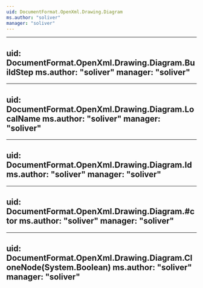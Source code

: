```yaml
---
uid: DocumentFormat.OpenXml.Drawing.Diagram
ms.author: "soliver"
manager: "soliver"
---
```


---
uid: DocumentFormat.OpenXml.Drawing.Diagram.BuildStep
ms.author: "soliver"
manager: "soliver"
---

---
uid: DocumentFormat.OpenXml.Drawing.Diagram.LocalName
ms.author: "soliver"
manager: "soliver"
---

---
uid: DocumentFormat.OpenXml.Drawing.Diagram.Id
ms.author: "soliver"
manager: "soliver"
---

---
uid: DocumentFormat.OpenXml.Drawing.Diagram.#ctor
ms.author: "soliver"
manager: "soliver"
---

---
uid: DocumentFormat.OpenXml.Drawing.Diagram.CloneNode(System.Boolean)
ms.author: "soliver"
manager: "soliver"
---

